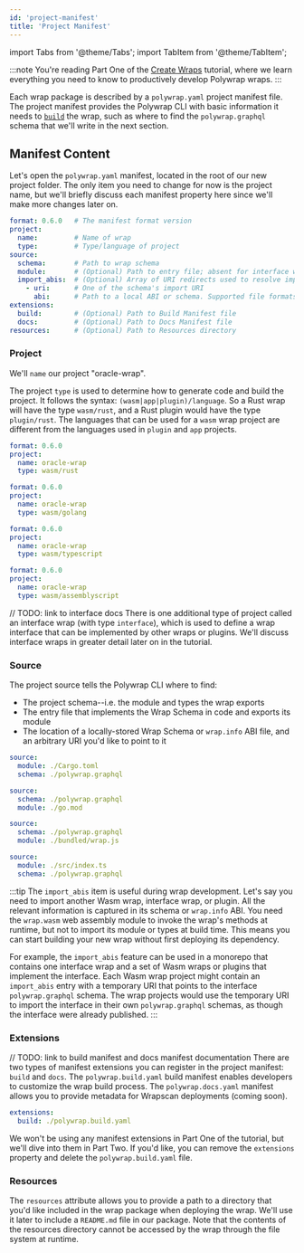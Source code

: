 ```yaml
---
id: 'project-manifest'
title: 'Project Manifest'
---
```

import Tabs from '@theme/Tabs';
import TabItem from '@theme/TabItem';

:::note
You're reading Part One of the [Create Wraps](../introduction) tutorial, where we learn everything you need to know to productively develop Polywrap wraps.
:::

Each wrap package is described by a `polywrap.yaml` project manifest file. The project manifest provides the Polywrap CLI with basic information it needs to [`build`](https://github.com/polywrap/cli/tree/origin-dev/packages/cli#build--b) the wrap, such as where to find the `polywrap.graphql` schema that we'll write in the next section.

## Manifest Content

Let's open the `polywrap.yaml` manifest, located in the root of our new project folder. The only item you need to change for now is the project name, but we'll briefly discuss each manifest property here since we'll make more changes later on.

```yaml title="Project Manifest v0.6.0"
format: 0.6.0   # The manifest format version
project:
  name:         # Name of wrap
  type:         # Type/language of project
source:
  schema:       # Path to wrap schema
  module:       # (Optional) Path to entry file; absent for interface wraps
  import_abis:  # (Optional) Array of URI redirects used to resolve imports in the schema
    - uri:      # One of the schema's import URI
      abi:      # Path to a local ABI or schema. Supported file formats: [*.graphql, *.info, *.json, *.yaml]
extensions:
  build:        # (Optional) Path to Build Manifest file
  docs:         # (Optional) Path to Docs Manifest file
resources:      # (Optional) Path to Resources directory
```

### **Project**

We'll `name` our project "oracle-wrap".

The project `type` is used to determine how to generate code and build the project. It follows the syntax: `(wasm|app|plugin)/language`. So a Rust wrap will have the type `wasm/rust`, and a Rust plugin would have the type `plugin/rust`. The languages that can be used for a `wasm` wrap project are different from the languages used in `plugin` and `app` projects.

<Tabs groupId="project">
  <TabItem value="rust" label="Rust">

```yaml
format: 0.6.0
project:
  name: oracle-wrap
  type: wasm/rust
```

  </TabItem>

  <TabItem value="golang" label="Go">

```yaml
format: 0.6.0
project:
  name: oracle-wrap
  type: wasm/golang
```

  </TabItem>

  <TabItem value="typescript" label="TypeScript">

```yaml
format: 0.6.0
project:
  name: oracle-wrap
  type: wasm/typescript
```

  </TabItem>

  <TabItem value="assemblyscript" label="AssemblyScript">

```yaml
format: 0.6.0
project:
  name: oracle-wrap
  type: wasm/assemblyscript
```

  </TabItem>
</Tabs>

// TODO: link to interface docs
There is one additional type of project called an interface wrap (with type `interface`), which is used to define a wrap interface that can be implemented by other wraps or plugins. We'll discuss interface wraps in greater detail later on in the tutorial.

### **Source**

The project source tells the Polywrap CLI where to find:
- The project schema--i.e. the module and types the wrap exports
- The entry file that implements the Wrap Schema in code and exports its module
- The location of a locally-stored Wrap Schema or `wrap.info` ABI file, and an arbitrary URI you'd like to point to it

<Tabs groupId="project">
  <TabItem value="rust" label="Rust">

```yaml
source:
  module: ./Cargo.toml
  schema: ./polywrap.graphql
```

  </TabItem>

  <TabItem value="golang" label="Go">

```yaml
source:
  schema: ./polywrap.graphql
  module: ./go.mod
```

  </TabItem>

  <TabItem value="typescript" label="TypeScript">

```yaml
source:
  schema: ./polywrap.graphql
  module: ./bundled/wrap.js
```

  </TabItem>

  <TabItem value="assemblyscript" label="AssemblyScript">

```yaml
source:
  module: ./src/index.ts
  schema: ./polywrap.graphql
```

  </TabItem>
</Tabs>

:::tip
The `import_abis` item is useful during wrap development. Let's say you need to import another Wasm wrap, interface wrap, or plugin. All the relevant information is captured in its schema or `wrap.info` ABI. You need the `wrap.wasm` web assembly module to invoke the wrap's methods at runtime, but not to import its module or types at build time. This means you can start building your new wrap without first deploying its dependency.

For example, the `import_abis` feature can be used in a monorepo that contains one interface wrap and a set of Wasm wraps or plugins that implement the interface. Each Wasm wrap project might contain an `import_abis` entry with a temporary URI that points to the interface `polywrap.graphql` schema. The wrap projects would use the temporary URI to import the interface in their own `polywrap.graphql` schemas, as though the interface were already published.
:::

### **Extensions**

// TODO: link to build manifest and docs manifest documentation
There are two types of manifest extensions you can register in the project manifest: `build` and `docs`. The `polywrap.build.yaml` build manifest enables developers to customize the wrap build process. The `polywrap.docs.yaml` manifest allows you to provide metadata for Wrapscan deployments (coming soon).

```yaml
extensions:
  build: ./polywrap.build.yaml
```

We won't be using any manifest extensions in Part One of the tutorial, but we'll dive into them in Part Two. If you'd like, you can remove the `extensions` property and delete the `polywrap.build.yaml` file.

### **Resources**
The `resources` attribute allows you to provide a path to a directory that you'd like included in the wrap package when deploying the wrap. We'll use it later to include a `README.md` file in our package. Note that the contents of the resources directory cannot be accessed by the wrap through the file system at runtime.